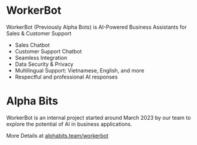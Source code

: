 # WorkerBot

WorkerBot (Previously Alpha Bots) is AI-Powered Business Assistants for Sales & Customer Support

- Sales Chatbot
- Customer Support Chatbot
- Seamless Integration
- Data Security & Privacy
- Multilingual Support: Vietnamese, English, and more
- Respectful and professional AI responses

# Alpha Bits

WorkerBot is an internal project started around March 2023 by our team to explore the potential of AI in business applications.


More Details at [alphabits.team/workerbot](https://alphabits.team/workerbot)

